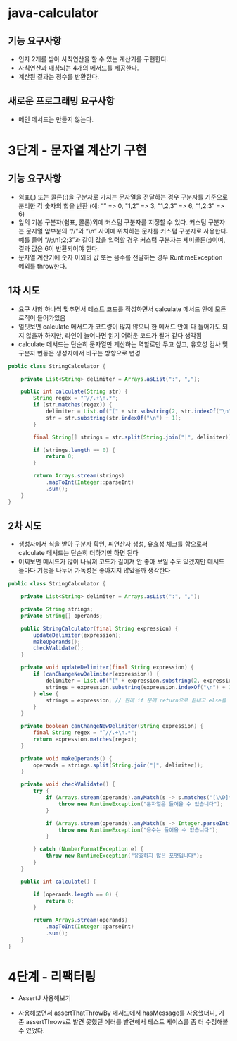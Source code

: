 # java-calculator

## 기능 요구사항

- 인자 2개를 받아 사칙연산을 할 수 있는 계산기를 구현한다.
- 사칙연산과 매칭되는 4개의 메서드를 제공한다.
- 계산된 결과는 정수를 반환한다.

## 새로운 프로그래밍 요구사항

- 메인 메서드는 만들지 않는다.

# 3단계 - 문자열 계산기 구현

## 기능 요구사항

- 쉼표(,) 또는 콜론(:)을 구분자로 가지는 문자열을 전달하는 경우 구분자를 기준으로 분리한 각 숫자의 합을 반환 (예: “” => 0, "1,2" => 3, "1,2,3" => 6, “1,2:3” => 6)
- 앞의 기본 구분자(쉼표, 콜론)외에 커스텀 구분자를 지정할 수 있다. 커스텀 구분자는 문자열 앞부분의 “//”와 “\n” 사이에 위치하는 문자를 커스텀 구분자로 사용한다. 예를 들어 “//;\n1;2;3”과 같이 값을 입력할 경우 커스텀 구분자는 세미콜론(;)이며, 결과 값은 6이 반환되어야 한다.
- 문자열 계산기에 숫자 이외의 값 또는 음수를 전달하는 경우 RuntimeException 예외를 throw한다.

## 1차 시도

- 요구 사항 하나씩 맞추면서 테스트 코드를 작성하면서 calculate 메서드 안에 모든 로직이 들어가있음
- 얼핏보면 calculate 메서드가 코드량이 많지 않으니 한 메서드 안에 다 들어가도 되지 않을까 하지만, 라인이 늘어나면 읽기 어려운 코드가 될거 같다 생각됨
- calculate 메서드는 단순히 문자열만 계산하는 역할로만 두고 싶고, 유효성 검사 및 구분자 변동은 생성자에서 바꾸는 방향으로 변경

```java
public class StringCalculator {

    private List<String> delimiter = Arrays.asList(":", ",");

    public int calculate(String str) {
        String regex = "^//.+\n.*";
        if (str.matches(regex)) {
            delimiter = List.of("(" + str.substring(2, str.indexOf("\n")) + ")");
            str = str.substring(str.indexOf("\n") + 1);
        }

        final String[] strings = str.split(String.join("|", delimiter));

        if (strings.length == 0) {
            return 0;
        }

        return Arrays.stream(strings)
            .mapToInt(Integer::parseInt)
            .sum();
    }
}
```

## 2차 시도

- 생성자에서 식을 받아 구분자 확인, 피연산자 생성, 유효성 체크를 함으로써 calculate 메서드는 단순히 더하기만 하면 된다
- 어찌보면 메서드가 많이 나눠져 코드가 길어져 안 좋아 보일 수도 있겠지만 메서드들마다 기능을 나누어 가독성은 좋아지지 않았을까 생각한다

```java
public class StringCalculator {

    private List<String> delimiter = Arrays.asList(":", ",");

    private String strings;
    private String[] operands;

    public StringCalculator(final String expression) {
        updateDelimiter(expression);
        makeOperands();
        checkValidate();
    }

    private void updateDelimiter(final String expression) {
        if (canChangeNewDelimiter(expression)) {
            delimiter = List.of("(" + expression.substring(2, expression.indexOf("\n")) + ")");
            strings = expression.substring(expression.indexOf("\n") + 1);
        } else {
            strings = expression; // 원래 if 문에 return으로 끝내고 else를 주는 편인데, 이 편이 좀 더 가독성이 좋아보여 else로 해봄
        }
    }

    private boolean canChangeNewDelimiter(String expression) {
        final String regex = "^//.+\n.*";
        return expression.matches(regex);
    }

    private void makeOperands() {
        operands = strings.split(String.join("|", delimiter));
    }

    private void checkValidate() {
        try {
            if (Arrays.stream(operands).anyMatch(s -> s.matches("[\\D]*"))) {
                throw new RuntimeException("문자열은 들어올 수 없습니다");
            }

            if (Arrays.stream(operands).anyMatch(s -> Integer.parseInt(s) < 0)) {
                throw new RuntimeException("음수는 들어올 수 없습니다");
            }

        } catch (NumberFormatException e) {
            throw new RuntimeException("유효하지 않은 포맷입니다");
        }
    }

    public int calculate() {

        if (operands.length == 0) {
            return 0;
        }

        return Arrays.stream(operands)
            .mapToInt(Integer::parseInt)
            .sum();
    }
}
```

# 4단계 - 리팩터링

- AssertJ 사용해보기

- 사용해보면서 assertThatThrowBy 메서드에서 hasMessage를 사용했더니, 기존 assertThrows로 발견 못했던 에러를 발견해서 테스트 케이스를 좀 더 수정해볼 수 있었다.
